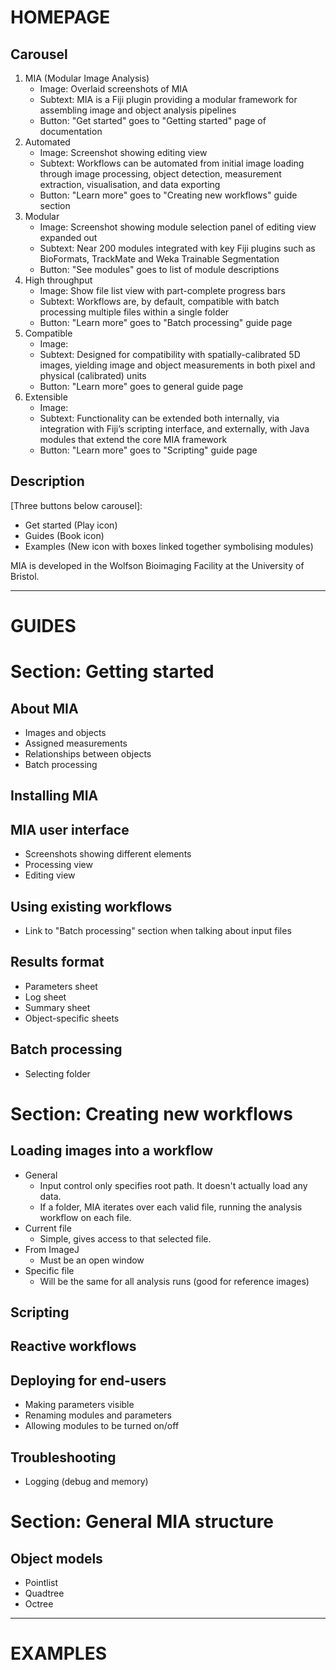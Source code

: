 # HOMEPAGE
## Carousel
1. MIA (Modular Image Analysis)
   - Image: Overlaid screenshots of MIA
   - Subtext: MIA is a Fiji plugin providing a modular framework for assembling image and object analysis pipelines
   - Button: "Get started" goes to "Getting started" page of documentation
1. Automated
   - Image: Screenshot showing editing view
   - Subtext: Workflows can be automated from initial image loading through image processing, object detection, measurement extraction, visualisation, and data exporting
   - Button: "Learn more" goes to "Creating new workflows" guide section
1. Modular
   - Image: Screenshot showing module selection panel of editing view expanded out
   - Subtext: Near 200 modules integrated with key Fiji plugins such as BioFormats, TrackMate and Weka Trainable Segmentation
   - Button: "See modules" goes to list of module descriptions
1. High throughput
   - Image: Show file list view with part-complete progress bars
   - Subtext: Workflows are, by default, compatible with batch processing multiple files within a single folder
   - Button: "Learn more" goes to "Batch processing" guide page
1. Compatible
   - Image: 
   - Subtext: Designed for compatibility with spatially-calibrated 5D images, yielding image and object measurements in both pixel and physical (calibrated) units
   - Button: "Learn more" goes to general guide page
1. Extensible
   - Image: 
   - Subtext: Functionality can be extended both internally, via integration with Fiji’s scripting interface, and externally, with Java modules that extend the core MIA framework
   - Button: "Learn more" goes to "Scripting" guide page
<!-- 5. Reactive
   - Image: Screenshot of editing view with some modules inactive (red) and others skipped
   - Subtext: Module groups automatically activate in response to factors such as availability of images/objects, user inputs and measurement-based filters
   - Button: "Learn more" goes to "Reactive workflows" guide page -->


## Description
[Three buttons below carousel]:
- Get started (Play icon)
- Guides (Book icon)
- Examples (New icon with boxes linked together symbolising modules)

MIA is developed in the Wolfson Bioimaging Facility at the University of Bristol.

-------------------
# GUIDES
# Section: Getting started
## About MIA
- Images and objects
- Assigned measurements
- Relationships between objects
- Batch processing

## Installing MIA

## MIA user interface
- Screenshots showing different elements
- Processing view
- Editing view

## Using existing workflows
- Link to "Batch processing" section when talking about input files

## Results format
- Parameters sheet
- Log sheet
- Summary sheet
- Object-specific sheets

## Batch processing
- Selecting folder


# Section: Creating new workflows
## Loading images into a workflow
- General
    - Input control only specifies root path.  It doesn't actually load any data.
    - If a folder, MIA iterates over each valid file, running the analysis workflow on each file.
- Current file
    - Simple, gives access to that selected file.
- From ImageJ
    - Must be an open window
- Specific file
    - Will be the same for all analysis runs (good for reference images)

## Scripting

## Reactive workflows

## Deploying for end-users
- Making parameters visible
- Renaming modules and parameters
- Allowing modules to be turned on/off

## Troubleshooting
- Logging (debug and memory)

# Section: General MIA structure
## Object models
- Pointlist
- Quadtree
- Octree

-------------------
# EXAMPLES

